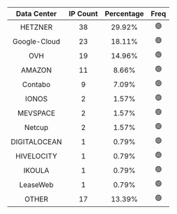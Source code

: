 | Data Center | IP Count | Percentage | Freq |
|:------------:|:--------:|:-----------:|:-----:|
| HETZNER | 38 | 29.92% | 🟢 |
| Google-Cloud | 23 | 18.11% | 🟢 |
| OVH | 19 | 14.96% | 🟢 |
| AMAZON | 11 | 8.66% | 🟢 |
| Contabo | 9 | 7.09% | 🟢 |
| IONOS | 2 | 1.57% | 🟢 |
| MEVSPACE | 2 | 1.57% | 🟢 |
| Netcup | 2 | 1.57% | 🟢 |
| DIGITALOCEAN | 1 | 0.79% | 🟢 |
| HIVELOCITY | 1 | 0.79% | 🟢 |
| IKOULA | 1 | 0.79% | 🟢 |
| LeaseWeb | 1 | 0.79% | 🟢 |
| OTHER | 17 | 13.39% | 🟢 |